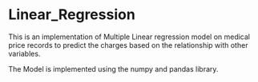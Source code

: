 # Linear_Regression

This is an implementation of Multiple Linear regression model on medical price records to predict the charges 
based on the relationship with other variables.

The Model is implemented using the numpy and pandas library.
